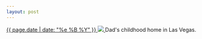 ```yaml
---
layout: post
---
```


<p>
  <a href="/259">
    <time>{{ page.date | date: "%e %B %Y" }}</time>
    <img src="{{ site.assets_url }}/259.jpg">
  </a>
  Dad's childhood home in Las Vegas.
</p>

